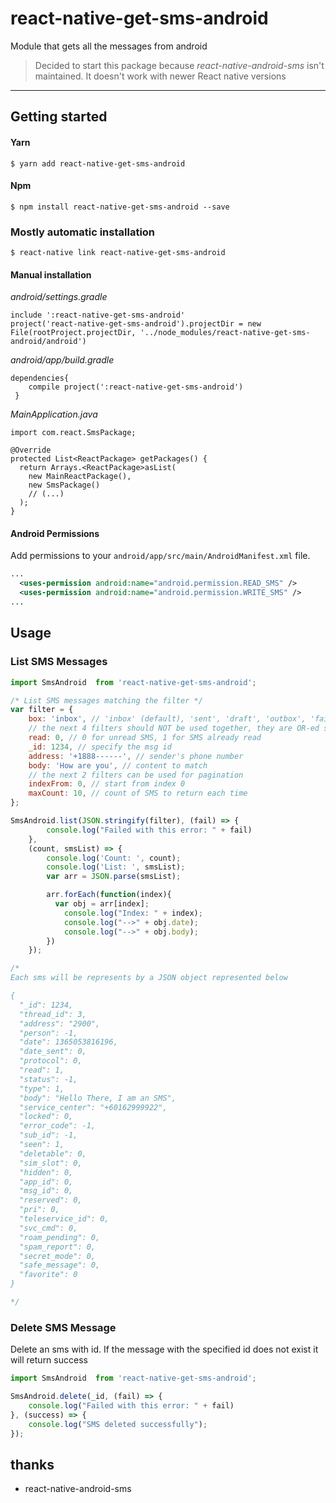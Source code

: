 
# react-native-get-sms-android

Module that gets all the messages from android

> Decided to start this package because *react-native-android-sms* isn't maintained. It doesn't work with newer React native versions
----

## Getting started

#### Yarn

`$ yarn add react-native-get-sms-android`

#### Npm

`$ npm install react-native-get-sms-android --save`

### Mostly automatic installation

`$ react-native link react-native-get-sms-android`

#### Manual installation
*android/settings.gradle*
    
    include ':react-native-get-sms-android'
    project('react-native-get-sms-android').projectDir = new File(rootProject.projectDir, '../node_modules/react-native-get-sms-android/android')

*android/app/build.gradle*
       
    dependencies{
        compile project(':react-native-get-sms-android')
     }

*MainApplication.java*

    import com.react.SmsPackage;
    
    @Override
    protected List<ReactPackage> getPackages() {
      return Arrays.<ReactPackage>asList(
        new MainReactPackage(),
        new SmsPackage()
        // (...)
      );
    }

#### Android Permissions
Add permissions to your `android/app/src/main/AndroidManifest.xml` file.

```xml
...
  <uses-permission android:name="android.permission.READ_SMS" />
  <uses-permission android:name="android.permission.WRITE_SMS" />
...
```




## Usage

### List SMS Messages

```javascript
import SmsAndroid  from 'react-native-get-sms-android';

/* List SMS messages matching the filter */
var filter = {
    box: 'inbox', // 'inbox' (default), 'sent', 'draft', 'outbox', 'failed', 'queued', and '' for all
    // the next 4 filters should NOT be used together, they are OR-ed so pick one
    read: 0, // 0 for unread SMS, 1 for SMS already read
    _id: 1234, // specify the msg id
    address: '+1888------', // sender's phone number
    body: 'How are you', // content to match
    // the next 2 filters can be used for pagination
    indexFrom: 0, // start from index 0
    maxCount: 10, // count of SMS to return each time
};

SmsAndroid.list(JSON.stringify(filter), (fail) => {
        console.log("Failed with this error: " + fail)
    },
    (count, smsList) => {
        console.log('Count: ', count);
        console.log('List: ', smsList);
        var arr = JSON.parse(smsList);

        arr.forEach(function(index){
          var obj = arr[index];
            console.log("Index: " + index);
            console.log("-->" + obj.date);
            console.log("-->" + obj.body);
        })
    });

/* 
Each sms will be represents by a JSON object represented below

{
  "_id": 1234,
  "thread_id": 3,
  "address": "2900",
  "person": -1,
  "date": 1365053816196,
  "date_sent": 0,
  "protocol": 0,
  "read": 1,
  "status": -1,
  "type": 1,
  "body": "Hello There, I am an SMS",
  "service_center": "+60162999922",
  "locked": 0,
  "error_code": -1,
  "sub_id": -1,
  "seen": 1,
  "deletable": 0,
  "sim_slot": 0,
  "hidden": 0,
  "app_id": 0,
  "msg_id": 0,
  "reserved": 0,
  "pri": 0,
  "teleservice_id": 0,
  "svc_cmd": 0,
  "roam_pending": 0,
  "spam_report": 0,
  "secret_mode": 0,
  "safe_message": 0,
  "favorite": 0
}

*/
```
### Delete SMS Message
Delete an sms with id. If the message with the specified id does not exist it will return success

```javascript
import SmsAndroid  from 'react-native-get-sms-android';

SmsAndroid.delete(_id, (fail) => {
    console.log("Failed with this error: " + fail)
}, (success) => {
    console.log("SMS deleted successfully");
});
```

## thanks
* react-native-android-sms
